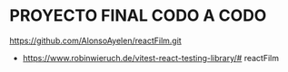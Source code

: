 # PROYECTO FINAL CODO A CODO

https://github.com/AlonsoAyelen/reactFilm.git

- https://www.robinwieruch.de/vitest-react-testing-library/# reactFilm
